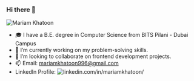 ### Hi there 👋

![Mariam Khatoon](https://github.com/Ktn-mariam/Ktn-mariam/assets/113761859/4de488da-ed7e-4b5b-8fd5-bfdb615d3ac6)

- 🎓 I have a B.E. degree in Computer Science from BITS Pilani - Dubai Campus
- 🌱 I’m currently working on my problem-solving skills.
- 👯 I’m looking to collaborate on frontend development projects.
- 📫 Email: mariamkhatoon996@gmail.com
- LinkedIn Profile: ![linkedin.com/in/mariamkhatoon/](https://www.linkedin.com/in/mariamkhatoon/)
<!--
**Ktn-mariam/Ktn-mariam** is a ✨ _special_ ✨ repository because its `README.md` (this file) appears on your GitHub profile.

Here are some ideas to get you started:

- 🔭 I’m currently working on ...
- 🌱 I’m currently learning ...
- 👯 I’m looking to collaborate on ...
- 🤔 I’m looking for help with ...
- 💬 Ask me about ...
- 📫 How to reach me: ...
- 😄 Pronouns: ...
- ⚡ Fun fact: ...
-->
